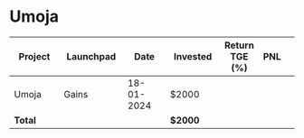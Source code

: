 # Umoja



<table data-full-width="true"><thead><tr><th width="141">Project</th><th width="138">Launchpad</th><th width="132">Date</th><th width="133">Invested</th><th>Return TGE (%)</th><th>PNL</th><th></th></tr></thead><tbody><tr><td>Umoja</td><td>Gains</td><td>18-01-2024</td><td>$2000</td><td></td><td></td><td></td></tr><tr><td><strong>Total</strong></td><td></td><td></td><td><strong>$2000</strong></td><td></td><td></td><td></td></tr></tbody></table>

